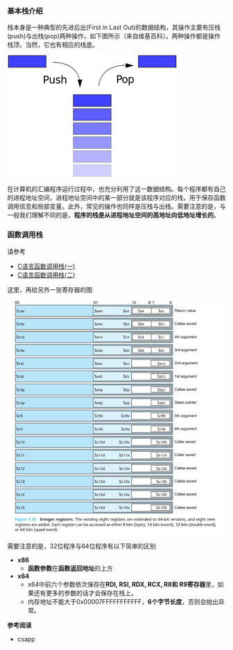 ### 基本栈介绍

栈本身是一种典型的先进后出(First in Last Out)的数据结构，其操作主要有压栈(push)与出栈(pop)两种操作，如下图所示（来自维基百科）。两种操作都是操作栈顶，当然，它也有相应的栈底。

![基本栈操作](/pwn/stackoverflow/figure/Data_stack.png)

在计算机的汇编程序运行过程中，也充分利用了这一数据结构。每个程序都有自己的进程地址空间，进程地址空间中的某一部分就是该程序对应的栈，用于保存函数调用信息和局部变量。此外，常见的操作也同样是压栈与出栈。需要注意的是，与一般我们理解不同的是，**程序的栈是从进程地址空间的高地址向低地址增长的**。

### 函数调用栈

请参考

- [C语言函数调用栈(一)](http://www.cnblogs.com/clover-toeic/p/3755401.html)
- [C语言函数调用栈(二)](http://www.cnblogs.com/clover-toeic/p/3756668.html)

这里，再给另外一张寄存器的图

![](/pwn/stackoverflow/figure/register.png)

需要注意的是，32位程序与64位程序有以下简单的区别

- **x86**
  - **函数参数**在**函数返回地址**的上方
- **x64**
  - x64中前六个参数依次保存在**RDI, RSI, RDX, RCX, R8和 R9寄存器**里，如果还有更多的参数的话才会保存在栈上。
  - 内存地址不能大于0x00007FFFFFFFFFFF，**6个字节长度**，否则会抛出异常。

**参考阅读**

- csapp​

